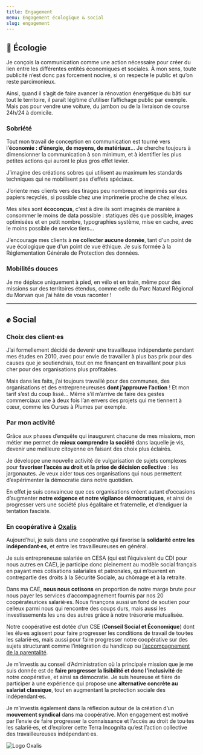```yaml
---
title: Engagement
menu: Engagement écologique & social
slug: engagement
---
```


<h2 class="title is-2">🌻 Écologie</h2>

Je conçois la communication comme une action nécessaire pour créer du lien entre les différentes entités économiques et sociales. À mon sens, toute publicité n’est donc pas forcement nocive, si on respecte le public et qu’on reste parcimonieux.

Ainsi, quand il s’agit de faire avancer la rénovation énergétique du bâti sur tout le territoire, il paraît légitime d’utiliser l’affichage public par exemple. Mais pas pour vendre une voiture, du jambon ou de la livraison de course 24h/24 à domicile.

### Sobriété

Tout mon travail de conception en communication est tourné vers l’**économie : d’énergie, de moyens, de matériaux**... Je cherche toujours à dimensionner la communication à son minimum, et à identifier les plus petites actions qui auront le plus gros effet levier.

J’imagine des créations sobres qui utilisent au maximum les standards techniques qui ne mobilisent pas d’effets spéciaux.

J’oriente mes clients vers des tirages peu nombreux et imprimés sur des papiers recyclés, si possible chez une imprimerie proche de chez elleux.

Mes sites sont **écoconçus**, c'est à dire ils sont imaginés de manière à consommer le moins de data possible : statiques dès que possible, images optimisées et en petit nombre, typographies système, mise en cache, avec le moins possible de service tiers… 

J’encourage mes clients à **ne collecter aucune donnée**, tant d'un point de vue écologique que d'un point de vue éthique. Je suis formée à la Réglementation Générale de Protection des données.

### Mobilités douces

Je me déplace uniquement à pied, en vélo et en train, même pour des missions sur des territoires étendus, comme celle du Parc Naturel Régional du Morvan que j’ai hâte de vous raconter !

---

<h2 class="title is-2">✊ Social</h2>

### Choix des client·es

J’ai formellement décidé de devenir une travailleuse indépendante pendant mes études en 2010, avec pour envie de travailler à plus bas prix pour des causes que je soutiendrais, tout en me finançant en travaillant pour plus cher pour des organisations plus profitables.

Mais dans les faits, j’ai toujours travaillé pour des communes, des organisations et des entrepreneureuses **dont j’approuve l’action** ! Et mon tarif s’est du coup lissé… Même s’il m’arrive de faire des gestes commerciaux une à deux fois l’an envers des projets qui me tiennent à cœur, comme les Ourses à Plumes par exemple.

### Par mon activité

Grâce aux phases d’enquête qui inaugurent chacune de mes missions, mon métier me permet de **mieux comprendre la société** dans laquelle je vis, devenir une meilleure citoyenne en faisant des choix plus éclairés.

Je développe une nouvelle activité de vulgarisation de sujets complexes pour **favoriser l’accès au droit et la prise de décision collective** : les jargonautes. Je veux aider tous ces organisations qui nous permettent d’expérimenter la démocratie dans notre quotidien.

En effet je suis convaincue que ces organisations créent autant d’occasions d’augmenter **notre exigence et notre vigilance démocratiques**, et ainsi de progresser vers une société plus égalitaire et fraternelle, et d’endiguer la tentation fasciste.

### En coopérative à [Oxalis](https://oxalis-scop.fr/)

Aujourd’hui, je suis dans une coopérative qui favorise la **solidarité entre les indépendant·es**, et entre les travailleureuses en général.

Je suis entrepreneuse salariée en CESA (qui est l’équivalent du CDI pour nous autres en CAE), je participe donc pleinement au modèle social français en payant mes cotisations salariales et patronales, qui m’ouvrent en contrepartie des droits à la Sécurité Sociale, au chômage et à la retraite.

Dans ma CAE, **nous nous cotisons** en proportion de notre marge brute pour nous payer les services d’accompagnement fournis par nos 20 coopérateurices salarié·es. Nous finançons aussi un fond de soutien pour celleux parmi nous qui rencontre des coups durs, mais aussi les investissements les uns des autres grâce à notre trésorerie mutualisée.

Notre coopérative est dotée d’un CSE (**Conseil Social et Économique**) dont les élu·es agissent pour faire progresser les conditions de travail de tou·tes les salarié·es, mais aussi pour faire progresser notre coopérative sur des sujets structurant comme l’intégration du handicap ou [l’accompagnement de la parentalité](https://editions-dialogue-social-cooperatif.org/).

Je m’investis au conseil d’Administration où la principale mission que je me suis donnée est de **faire progresser la lisibilité et donc l’inclusivité** de notre coopérative, et ainsi sa démocratie. Je suis heureuse et fière de participer à une expérience qui propose une **alternative concrète au salariat classique**, tout en augmentant la protection sociale des indépendant·es.

Je m’investis également dans la réflexion autour de la création d’un **mouvement syndical** dans ma coopérative. Mon engagement est motivé par l’envie de faire progresser la connaissance et l’accès au droit de tou·tes les salarié·es, et d’explorer cette Terra Incognita qu’est l’action collective des travailleureuses indépendant·es.

![Logo Oxalis](../a-propos/logo-oxalis_450.png)